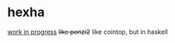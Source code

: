 # hexha
[work in progress](https://www.youtube.com/watch?v=-Pj0AP6yhyk)
~~like ponzi2~~ like cointop, but in haskell
